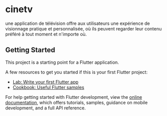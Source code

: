 # cinetv

une application de télévision offre aux utilisateurs 
une expérience de visionnage pratique et personnalisée, 
où ils peuvent regarder leur contenu préféré à tout moment et n'importe où.







## Getting Started

This project is a starting point for a Flutter application.

A few resources to get you started if this is your first Flutter project:

- [Lab: Write your first Flutter app](https://docs.flutter.dev/get-started/codelab)
- [Cookbook: Useful Flutter samples](https://docs.flutter.dev/cookbook)

For help getting started with Flutter development, view the
[online documentation](https://docs.flutter.dev/), which offers tutorials,
samples, guidance on mobile development, and a full API reference.
